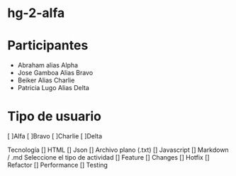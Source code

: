 # hg-2-alfa

# Participantes

* Abraham  alias Alpha
* Jose Gamboa Alias Bravo
* Beiker Alias Charlie
* Patricia Lugo Alias Delta


# Tipo de usuario

[ ]Alfa
[ ]Bravo
[ ]Charlie
[ ]Delta

Tecnología
[] HTML
[] Json
[] Archivo plano (.txt)
[] Javascript
[] Markdown / .md
Seleccione el tipo de actividad
[] Feature
[] Changes
[] Hotfix
[] Refactor
[] Performance
[] Testing
